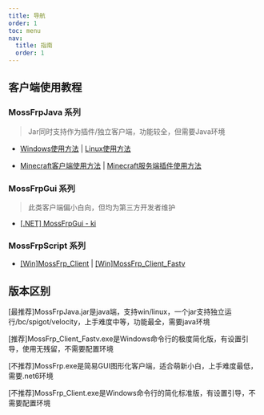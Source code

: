 ```yaml
---
title: 导航
order: 1
toc: menu
nav:
  title: 指南
  order: 1
---
```


## 客户端使用教程
### MossFrpJava 系列
> Jar同时支持作为插件/独立客户端，功能较全，但需要Java环境
- [Windows使用方法](/guide/client.md#Windows-使用方法) | [Linux使用方法](/guide/client#linux-使用方法)

- [Minecraft客户端使用方法](/guide/client#minecraft客户端使用方法) | [Minecraft服务端插件使用方法](/guide/client#minecraft服务端插件使用方法)
### MossFrpGui 系列
> 此类客户端偏小白向，但均为第三方开发者维护
- [[.NET] MossFrpGui - ki](/guide/client#net-mossfrpgui---ki)
### MossFrpScript 系列
- [[Win]MossFrp_Client]() | [[Win]MossFrp_Client_Fastv]()
## 版本区别
[最推荐]MossFrpJava.jar是java端，支持win/linux，一个jar支持独立运行/bc/spigot/velocity，上手难度中等，功能最全，需要java环境

[推荐]MossFrp_Client_Fastv.exe是Windows命令行的极度简化版，有设置引导，使用无残留，不需要配置环境

[不推荐]MossFrp.exe是简易GUI图形化客户端，适合萌新小白，上手难度最低，需要.net6环境

[不推荐]MossFrp_Client.exe是Windows命令行的简化标准版，有设置引导，不需要配置环境
